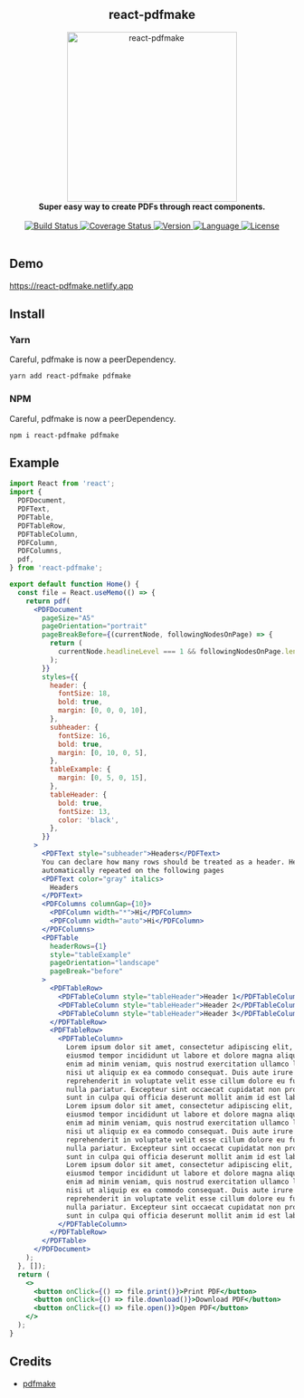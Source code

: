 <div align="center">
  <h2>react-pdfmake</h2>
  <img alt="react-pdfmake" src="https://raw.githubusercontent.com/bkniffler/react-pdfmake/master/assets/preview.png" height="300px" />
  <br />
  <strong>Super easy way to create PDFs through react components.</strong>
  <br />
  <br />
  <a href="https://travis-ci.org/bkniffler/react-pdfmake">
    <img src="https://img.shields.io/travis/bkniffler/react-pdfmake.svg?style=flat-square" alt="Build Status">
  </a>
  <a href="https://codecov.io/github/bkniffler/react-pdfmake">
    <img src="https://img.shields.io/codecov/c/github/bkniffler/react-pdfmake.svg?style=flat-square" alt="Coverage Status">
  </a>
  <a href="https://github.com/bkniffler/react-pdfmake">
    <img src="http://img.shields.io/npm/v/react-pdfmake.svg?style=flat-square" alt="Version">
  </a>
  <a href="https://github.com/bkniffler/react-pdfmake">
    <img src="https://img.shields.io/badge/language-typescript-blue.svg?style=flat-square" alt="Language">
  </a>
  <a href="https://github.com/bkniffler/react-pdfmake/master/LICENSE">
    <img src="https://img.shields.io/github/license/bkniffler/react-pdfmake.svg?style=flat-square" alt="License">
  </a>
  <br />
  <br />
</div>

## Demo

https://react-pdfmake.netlify.app

## Install

<a name="yarn"/>

### Yarn

Careful, pdfmake is now a peerDependency.

```
yarn add react-pdfmake pdfmake
```

<a name="npm"/>

### NPM

Careful, pdfmake is now a peerDependency.

```
npm i react-pdfmake pdfmake
```

## Example

```jsx
import React from 'react';
import {
  PDFDocument,
  PDFText,
  PDFTable,
  PDFTableRow,
  PDFTableColumn,
  PDFColumn,
  PDFColumns,
  pdf,
} from 'react-pdfmake';

export default function Home() {
  const file = React.useMemo(() => {
    return pdf(
      <PDFDocument
        pageSize="A5"
        pageOrientation="portrait"
        pageBreakBefore={(currentNode, followingNodesOnPage) => {
          return (
            currentNode.headlineLevel === 1 && followingNodesOnPage.length === 0
          );
        }}
        styles={{
          header: {
            fontSize: 18,
            bold: true,
            margin: [0, 0, 0, 10],
          },
          subheader: {
            fontSize: 16,
            bold: true,
            margin: [0, 10, 0, 5],
          },
          tableExample: {
            margin: [0, 5, 0, 15],
          },
          tableHeader: {
            bold: true,
            fontSize: 13,
            color: 'black',
          },
        }}
      >
        <PDFText style="subheader">Headers</PDFText>
        You can declare how many rows should be treated as a header. Headers are
        automatically repeated on the following pages
        <PDFText color="gray" italics>
          Headers
        </PDFText>
        <PDFColumns columnGap={10}>
          <PDFColumn width="*">Hi</PDFColumn>
          <PDFColumn width="auto">Hi</PDFColumn>
        </PDFColumns>
        <PDFTable
          headerRows={1}
          style="tableExample"
          pageOrientation="landscape"
          pageBreak="before"
        >
          <PDFTableRow>
            <PDFTableColumn style="tableHeader">Header 1</PDFTableColumn>
            <PDFTableColumn style="tableHeader">Header 2</PDFTableColumn>
            <PDFTableColumn style="tableHeader">Header 3</PDFTableColumn>
          </PDFTableRow>
          <PDFTableRow>
            <PDFTableColumn>
              Lorem ipsum dolor sit amet, consectetur adipiscing elit, sed do
              eiusmod tempor incididunt ut labore et dolore magna aliqua. Ut
              enim ad minim veniam, quis nostrud exercitation ullamco laboris
              nisi ut aliquip ex ea commodo consequat. Duis aute irure dolor in
              reprehenderit in voluptate velit esse cillum dolore eu fugiat
              nulla pariatur. Excepteur sint occaecat cupidatat non proident,
              sunt in culpa qui officia deserunt mollit anim id est laborum.
              Lorem ipsum dolor sit amet, consectetur adipiscing elit, sed do
              eiusmod tempor incididunt ut labore et dolore magna aliqua. Ut
              enim ad minim veniam, quis nostrud exercitation ullamco laboris
              nisi ut aliquip ex ea commodo consequat. Duis aute irure dolor in
              reprehenderit in voluptate velit esse cillum dolore eu fugiat
              nulla pariatur. Excepteur sint occaecat cupidatat non proident,
              sunt in culpa qui officia deserunt mollit anim id est laborum.
              Lorem ipsum dolor sit amet, consectetur adipiscing elit, sed do
              eiusmod tempor incididunt ut labore et dolore magna aliqua. Ut
              enim ad minim veniam, quis nostrud exercitation ullamco laboris
              nisi ut aliquip ex ea commodo consequat. Duis aute irure dolor in
              reprehenderit in voluptate velit esse cillum dolore eu fugiat
              nulla pariatur. Excepteur sint occaecat cupidatat non proident,
              sunt in culpa qui officia deserunt mollit anim id est laborum
            </PDFTableColumn>
          </PDFTableRow>
        </PDFTable>
      </PDFDocument>
    );
  }, []);
  return (
    <>
      <button onClick={() => file.print()}>Print PDF</button>
      <button onClick={() => file.download()}>Download PDF</button>
      <button onClick={() => file.open()}>Open PDF</button>
    </>
  );
}
```

## Credits

- [pdfmake](https://github.com/bpampuch/pdfmake)
